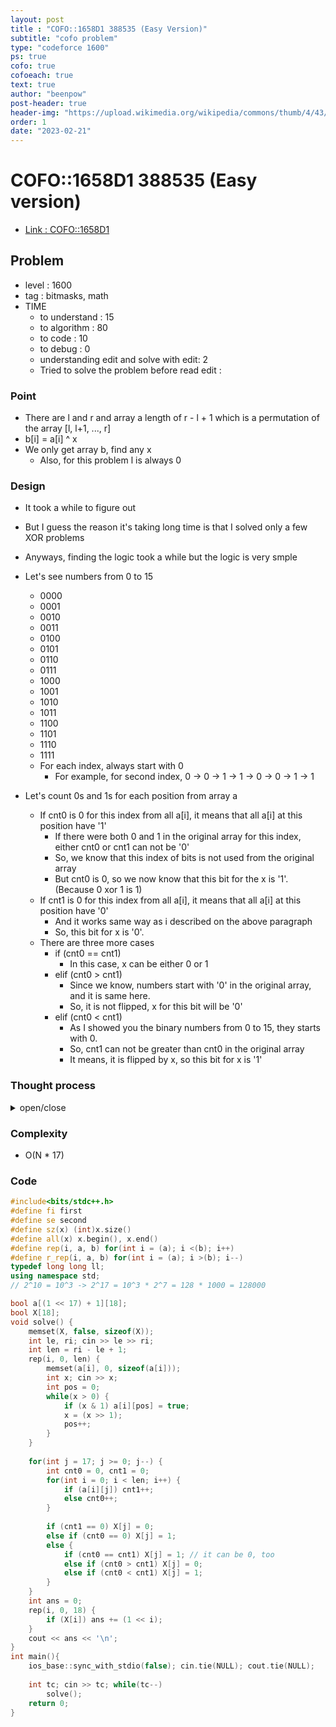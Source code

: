 ```yaml
---
layout: post
title : "COFO::1658D1 388535 (Easy Version)"
subtitle: "cofo problem"
type: "codeforce 1600"
ps: true
cofo: true
cofoeach: true
text: true
author: "beenpow"
post-header: true
header-img: "https://upload.wikimedia.org/wikipedia/commons/thumb/4/43/Punishment_sisyph.jpg/800px-Punishment_sisyph.jpg"
order: 1
date: "2023-02-21"
---
```

# COFO::1658D1 388535 (Easy version)
- [Link : COFO::1658D1](https://codeforces.com/contest/1658/problem/D1)


## Problem 

- level : 1600
- tag : bitmasks, math
- TIME
  - to understand    : 15
  - to algorithm     : 80
  - to code          : 10
  - to debug         : 0
  - understanding edit and solve with edit: 2
  - Tried to solve the problem before read edit : 

### Point
- There are l and r and array a length of r - l + 1 which is a permutation of the array [l, l+1, ..., r]
- b[i] = a[i] ^ x
- We only get array b, find any x
  - Also, for this problem l is always 0

### Design
- It took a while to figure out
- But I guess the reason it's taking long time is that I solved only a few XOR problems
- Anyways, finding the logic took a while but the logic is very smple
- Let's see numbers from 0 to 15
  - 0000
  - 0001
  - 0010
  - 0011
  - 0100
  - 0101
  - 0110
  - 0111
  - 1000
  - 1001
  - 1010
  - 1011
  - 1100
  - 1101
  - 1110
  - 1111
  - For each index, always start with 0
    - For example, for second index, 0 -> 0 -> 1 -> 1 -> 0 -> 0 -> 1 -> 1

- Let's count 0s and 1s for each position from array a
  - If cnt0 is 0 for this index from all a[i], it means that all a[i] at this position have '1'
    - If there were both 0 and 1 in the original array for this index, either cnt0 or cnt1 can not be '0'
    - So, we know that this index of bits is not used from the original array
    - But cnt0 is 0, so we now know that this bit for the x is '1'. (Because 0 xor 1 is 1)
  - If cnt1 is 0 for this index from all a[i], it means that all a[i] at this position have '0'
    - And it works same way as i described on the above paragraph
    - So, this bit for x is '0'.
  - There are three more cases
    - if (cnt0 == cnt1)
      - In this case, x can be either 0 or 1
    - elif (cnt0 > cnt1)
      - Since we know, numbers start with '0' in the original array, and it is same here.
      - So, it is not flipped, x for this bit will be '0'
    - elif (cnt0 < cnt1)
      - As I showed you the binary numbers from 0 to 15, they starts with 0.
      - So, cnt1 can not be greater than cnt0 in the original array
      - It means, it is flipped by x, so this bit for x is '1'

### Thought process

<details>
<summary> open/close </summary>

<!-- above empty line should exist -->

<pre>

[TC2]

x[3] !x[2] x[1] x[0]
x[3]  x[2]  x[1] x[0]
----------
  0     1       0    0   (4)


x[3] ![x2] ![x1] !x[0]
x[3]   x[2]   x[1]  x[0]
----------
0        1      1      1 (7)


x[3] ![x2] ![x1] x[0]
x[3]  x[2]   x[1] x[0]
----------
0       1      1     0 (6)


x[3] ![x2] x[1] !x[0]
x[3]  x[2] x[1]  x[0]
----------
0      1       0      1 (5)


x 를 유추해보자
	- 아래 수가 0, 1, 2, 3에 매칭되어야한다.
	- 0000
	- 0001
	- 0010
	- 0011

x[3] !x[2] x[1] x[0]

x[3] !x[2] !x[1] !x[0]

x[3] !x[2] !x[1] x[0]

x[3] ![x2] x[1] !x[0]

--------------------
4/0   0/4 2/2  2/2

0 1 2 3 은 하위 2비트만 사용함.
따라서 x[3] 와 !x[2] 는 각각 0이 되어야함
즉, x[3] = 0, x[2] = 1
--------------------
나머지 x[1] 이랑 x[0] 는 어떻게 알아내지?




x = 0 1 0 0  임
x = 0 1 1 1  도 가능


</pre>

</details>

### Complexity
- O(N * 17)

### Code

```cpp
#include<bits/stdc++.h>
#define fi first
#define se second
#define sz(x) (int)x.size()
#define all(x) x.begin(), x.end()
#define rep(i, a, b) for(int i = (a); i <(b); i++)
#define r_rep(i, a, b) for(int i = (a); i >(b); i--)
typedef long long ll;
using namespace std;
// 2^10 = 10^3 -> 2^17 = 10^3 * 2^7 = 128 * 1000 = 128000

bool a[(1 << 17) + 1][18];
bool X[18];
void solve() {
    memset(X, false, sizeof(X));
    int le, ri; cin >> le >> ri;
    int len = ri - le + 1;
    rep(i, 0, len) {
        memset(a[i], 0, sizeof(a[i]));
        int x; cin >> x;
        int pos = 0;
        while(x > 0) {
            if (x & 1) a[i][pos] = true;
            x = (x >> 1);
            pos++;
        }
    }
    
    for(int j = 17; j >= 0; j--) {
        int cnt0 = 0, cnt1 = 0;
        for(int i = 0; i < len; i++) {
            if (a[i][j]) cnt1++;
            else cnt0++;
        }
        
        if (cnt1 == 0) X[j] = 0;
        else if (cnt0 == 0) X[j] = 1;
        else {
            if (cnt0 == cnt1) X[j] = 1; // it can be 0, too
            else if (cnt0 > cnt1) X[j] = 0;
            else if (cnt0 < cnt1) X[j] = 1;
        }
    }
    int ans = 0;
    rep(i, 0, 18) {
        if (X[i]) ans += (1 << i);
    }
    cout << ans << '\n';
}
int main(){
    ios_base::sync_with_stdio(false); cin.tie(NULL); cout.tie(NULL);
    
    int tc; cin >> tc; while(tc--)
        solve();
    return 0;
}
```
